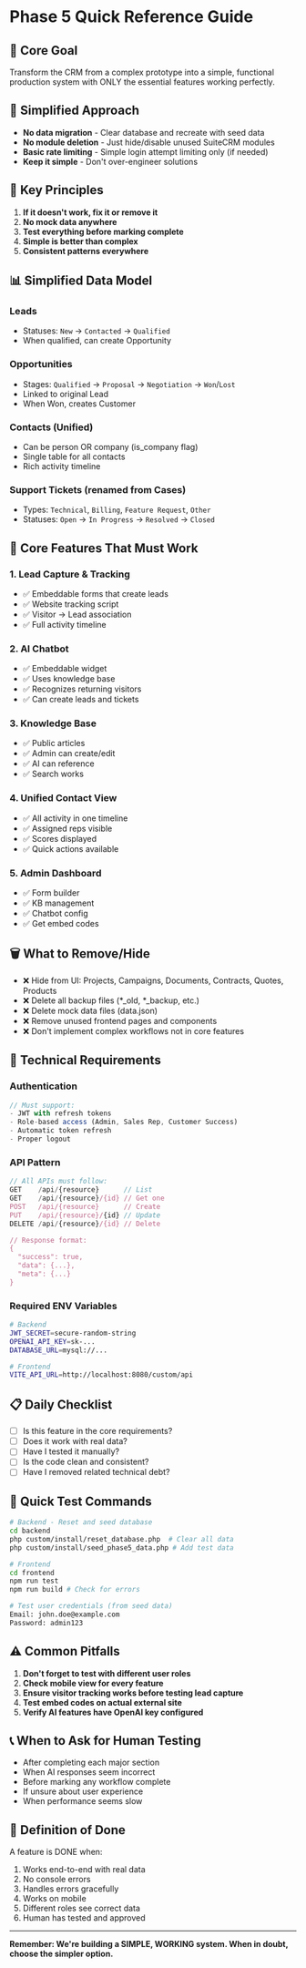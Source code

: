 # Phase 5 Quick Reference Guide

## 🎯 Core Goal
Transform the CRM from a complex prototype into a simple, functional production system with ONLY the essential features working perfectly.

## 📝 Simplified Approach
- **No data migration** - Clear database and recreate with seed data
- **No module deletion** - Just hide/disable unused SuiteCRM modules  
- **Basic rate limiting** - Simple login attempt limiting only (if needed)
- **Keep it simple** - Don't over-engineer solutions

## 🔑 Key Principles
1. **If it doesn't work, fix it or remove it**
2. **No mock data anywhere**
3. **Test everything before marking complete**
4. **Simple is better than complex**
5. **Consistent patterns everywhere**

## 📊 Simplified Data Model

### Leads
- Statuses: `New` → `Contacted` → `Qualified`
- When qualified, can create Opportunity

### Opportunities  
- Stages: `Qualified` → `Proposal` → `Negotiation` → `Won`/`Lost`
- Linked to original Lead
- When Won, creates Customer

### Contacts (Unified)
- Can be person OR company (is_company flag)
- Single table for all contacts
- Rich activity timeline

### Support Tickets (renamed from Cases)
- Types: `Technical`, `Billing`, `Feature Request`, `Other`
- Statuses: `Open` → `In Progress` → `Resolved` → `Closed`

## 🚀 Core Features That Must Work

### 1. Lead Capture & Tracking
- ✅ Embeddable forms that create leads
- ✅ Website tracking script
- ✅ Visitor → Lead association
- ✅ Full activity timeline

### 2. AI Chatbot
- ✅ Embeddable widget
- ✅ Uses knowledge base
- ✅ Recognizes returning visitors
- ✅ Can create leads and tickets

### 3. Knowledge Base
- ✅ Public articles
- ✅ Admin can create/edit
- ✅ AI can reference
- ✅ Search works

### 4. Unified Contact View
- ✅ All activity in one timeline
- ✅ Assigned reps visible
- ✅ Scores displayed
- ✅ Quick actions available

### 5. Admin Dashboard
- ✅ Form builder
- ✅ KB management
- ✅ Chatbot config
- ✅ Get embed codes

## 🗑️ What to Remove/Hide
- ❌ Hide from UI: Projects, Campaigns, Documents, Contracts, Quotes, Products
- ❌ Delete all backup files (*_old, *_backup, etc.)
- ❌ Delete mock data files (data.json)
- ❌ Remove unused frontend pages and components
- ❌ Don't implement complex workflows not in core features

## 🔧 Technical Requirements

### Authentication
```javascript
// Must support:
- JWT with refresh tokens
- Role-based access (Admin, Sales Rep, Customer Success)
- Automatic token refresh
- Proper logout
```

### API Pattern
```javascript
// All APIs must follow:
GET    /api/{resource}      // List
GET    /api/{resource}/{id} // Get one
POST   /api/{resource}      // Create
PUT    /api/{resource}/{id} // Update
DELETE /api/{resource}/{id} // Delete

// Response format:
{
  "success": true,
  "data": {...},
  "meta": {...}
}
```

### Required ENV Variables
```bash
# Backend
JWT_SECRET=secure-random-string
OPENAI_API_KEY=sk-...
DATABASE_URL=mysql://...

# Frontend
VITE_API_URL=http://localhost:8080/custom/api
```

## 📋 Daily Checklist
- [ ] Is this feature in the core requirements?
- [ ] Does it work with real data?
- [ ] Have I tested it manually?
- [ ] Is the code clean and consistent?
- [ ] Have I removed related technical debt?

## 🧪 Quick Test Commands
```bash
# Backend - Reset and seed database
cd backend
php custom/install/reset_database.php  # Clear all data
php custom/install/seed_phase5_data.php # Add test data

# Frontend
cd frontend
npm run test
npm run build # Check for errors

# Test user credentials (from seed data)
Email: john.doe@example.com
Password: admin123
```

## ⚠️ Common Pitfalls
1. **Don't forget to test with different user roles**
2. **Check mobile view for every feature**
3. **Ensure visitor tracking works before testing lead capture**
4. **Test embed codes on actual external site**
5. **Verify AI features have OpenAI key configured**

## 📞 When to Ask for Human Testing
- After completing each major section
- When AI responses seem incorrect
- Before marking any workflow complete
- If unsure about user experience
- When performance seems slow

## 🎉 Definition of Done
A feature is DONE when:
1. Works end-to-end with real data
2. No console errors
3. Handles errors gracefully
4. Works on mobile
5. Different roles see correct data
6. Human has tested and approved

---

**Remember: We're building a SIMPLE, WORKING system. When in doubt, choose the simpler option.**